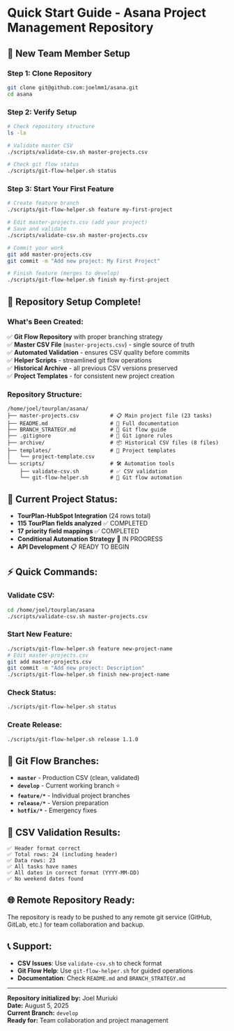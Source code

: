 # Quick Start Guide - Asana Project Management Repository

## 🚀 **New Team Member Setup**

### **Step 1: Clone Repository**
```bash
git clone git@github.com:joelmm1/asana.git
cd asana
```

### **Step 2: Verify Setup**
```bash
# Check repository structure
ls -la

# Validate master CSV
./scripts/validate-csv.sh master-projects.csv

# Check git flow status
./scripts/git-flow-helper.sh status
```

### **Step 3: Start Your First Feature**
```bash
# Create feature branch
./scripts/git-flow-helper.sh feature my-first-project

# Edit master-projects.csv (add your project)
# Save and validate
./scripts/validate-csv.sh master-projects.csv

# Commit your work
git add master-projects.csv
git commit -m "Add new project: My First Project"

# Finish feature (merges to develop)
./scripts/git-flow-helper.sh finish my-first-project
```

## 🎯 **Repository Setup Complete!**

### **What's Been Created:**
✅ **Git Flow Repository** with proper branching strategy  
✅ **Master CSV File** (`master-projects.csv`) - single source of truth  
✅ **Automated Validation** - ensures CSV quality before commits  
✅ **Helper Scripts** - streamlined git flow operations  
✅ **Historical Archive** - all previous CSV versions preserved  
✅ **Project Templates** - for consistent new project creation  

### **Repository Structure:**
```
/home/joel/tourplan/asana/
├── master-projects.csv          # 📋 Main project file (23 tasks)
├── README.md                    # 📖 Full documentation  
├── BRANCH_STRATEGY.md           # 🔄 Git flow guide
├── .gitignore                   # 🚫 Git ignore rules
├── archive/                     # 📦 Historical CSV files (8 files)
├── templates/                   # 📝 Project templates
│   └── project-template.csv
└── scripts/                     # 🛠️ Automation tools
    ├── validate-csv.sh          # ✅ CSV validation
    └── git-flow-helper.sh       # 🔄 Git flow automation
```

## 🎯 **Current Project Status:**
- **TourPlan-HubSpot Integration** (24 rows total)
- **115 TourPlan fields analyzed** ✅ COMPLETED
- **17 priority field mappings** ✅ COMPLETED  
- **Conditional Automation Strategy** 🔄 IN PROGRESS
- **API Development** 📋 READY TO BEGIN

## ⚡ **Quick Commands:**

### **Validate CSV:**
```bash
cd /home/joel/tourplan/asana
./scripts/validate-csv.sh master-projects.csv
```

### **Start New Feature:**
```bash
./scripts/git-flow-helper.sh feature new-project-name
# Edit master-projects.csv 
git add master-projects.csv
git commit -m "Add new project: Description"
./scripts/git-flow-helper.sh finish new-project-name
```

### **Check Status:**
```bash
./scripts/git-flow-helper.sh status
```

### **Create Release:**
```bash
./scripts/git-flow-helper.sh release 1.1.0
```

## 🔧 **Git Flow Branches:**
- **`master`** - Production CSV (clean, validated)
- **`develop`** - Current working branch ⭐
- **`feature/*`** - Individual project branches
- **`release/*`** - Version preparation
- **`hotfix/*`** - Emergency fixes

## 📝 **CSV Validation Results:**
```
✅ Header format correct
✅ Total rows: 24 (including header)  
✅ Data rows: 23
✅ All tasks have names
✅ All dates in correct format (YYYY-MM-DD)
✅ No weekend dates found
```

## 🌐 **Remote Repository Ready:**
The repository is ready to be pushed to any remote git service (GitHub, GitLab, etc.) for team collaboration and backup.

## 📞 **Support:**
- **CSV Issues**: Use `validate-csv.sh` to check format
- **Git Flow Help**: Use `git-flow-helper.sh` for guided operations  
- **Documentation**: Check `README.md` and `BRANCH_STRATEGY.md`

---
**Repository initialized by:** Joel Muriuki  
**Date:** August 5, 2025  
**Current Branch:** `develop`  
**Ready for:** Team collaboration and project management
